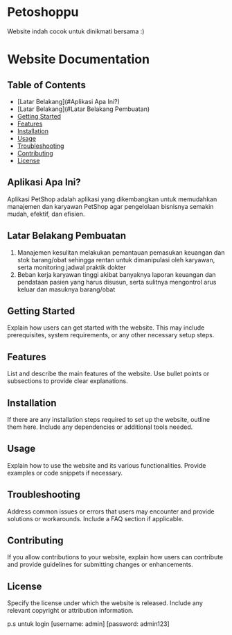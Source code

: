 # Petoshoppu
Website indah cocok untuk dinikmati bersama :)

# Website Documentation

## Table of Contents


- [Latar Belakang](#Aplikasi Apa Ini?)
- [Latar Belakang](#Latar Belakang Pembuatan)
- [Getting Started](#getting-started)
- [Features](#features)
- [Installation](#installation)
- [Usage](#usage)
- [Troubleshooting](#troubleshooting)
- [Contributing](#contributing)
- [License](#license)

## Aplikasi Apa Ini?
Aplikasi PetShop adalah aplikasi yang dikembangkan untuk memudahkan manajemen dan karyawan PetShop agar pengelolaan bisnisnya semakin mudah, efektif, dan efisien.

## Latar Belakang Pembuatan
1. Manajemen kesulitan melakukan pemantauan pemasukan keuangan dan stok barang/obat sehingga rentan untuk dimanipulasi oleh karyawan, serta monitoring jadwal praktik dokter
2. Beban kerja karyawan tinggi akibat banyaknya laporan keuangan dan pendataan pasien yang harus disusun, serta sulitnya mengontrol arus keluar dan masuknya barang/obat

## Getting Started
Explain how users can get started with the website. This may include prerequisites, system requirements, or any other necessary setup steps.

## Features
List and describe the main features of the website. Use bullet points or subsections to provide clear explanations.

## Installation
If there are any installation steps required to set up the website, outline them here. Include any dependencies or additional tools needed.

## Usage
Explain how to use the website and its various functionalities. Provide examples or code snippets if necessary.

## Troubleshooting
Address common issues or errors that users may encounter and provide solutions or workarounds. Include a FAQ section if applicable.

## Contributing
If you allow contributions to your website, explain how users can contribute and provide guidelines for submitting changes or enhancements.

## License
Specify the license under which the website is released. Include any relevant copyright or attribution information.

p.s untuk login
    [username: admin]
    [password: admin123]
